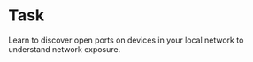 # Task
Learn to discover open ports on devices in your local network to understand  network exposure.

